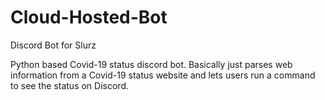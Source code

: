 # Cloud-Hosted-Bot
Discord Bot for Slurz

Python based Covid-19 status discord bot. Basically just parses web information from a Covid-19 status website and lets users run a command to see the status on Discord.
